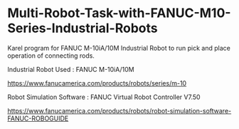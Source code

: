 # Multi-Robot-Task-with-FANUC-M10-Series-Industrial-Robots
Karel program for FANUC M-10iA/10M Industrial Robot to run pick and place operation of connecting rods.

Industrial Robot Used : FANUC M-10iA/10M

https://www.fanucamerica.com/products/robots/series/m-10

Robot Simulation Software : FANUC Virtual Robot Controller V7.50

https://www.fanucamerica.com/products/robots/robot-simulation-software-FANUC-ROBOGUIDE

